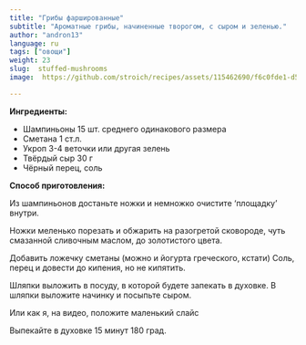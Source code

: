 ```yaml
---
title: "Грибы фаршированные"
subtitle: "Ароматные грибы, начиненные творогом, с сыром и зеленью."
author: "andron13"
language: ru
tags: ["овощи"]
weight: 23
slug:  stuffed-mushrooms
image:  https://github.com/stroich/recipes/assets/115462690/f6c0fde1-d5d1-4543-b62f-78fe9384042c

---
```


**Ингредиенты:**

* Шампиньоны 15 шт. среднего одинакового размера
* Сметана 1 ст.л.
* Укроп 3-4 веточки
  или другая зелень
* Твёрдый сыр 30 г
* Чёрный перец, соль


**Способ приготовления:**

Из шампиньонов достаньте ножки и немножко очистите ‘площадку’ внутри.

Ножки меленько порезать и обжарить на разогретой сковороде, чуть смазанной сливочным маслом, до золотистого цвета.

Добавить ложечку сметаны (можно и йогурта греческого, кстати) Соль, перец и довести до кипения, но не кипятить.

Шляпки выложить в посуду, в которой будете запекать в духовке. В шляпки выложите начинку и посыпьте сыром.

Или как я, на видео, положите маленький слайс

Выпекайте в духовке 15 минут 180 град.

